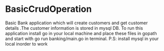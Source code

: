 # BasicCrudOperation
Basic Bank application which will create customers and get customer details .The customer information is stored in mysql DB.
To run this application install go in your local machine and place these files in gopath and start with go run banking/main.go in terminal.
P.S: install mysql in your local inorder to work
